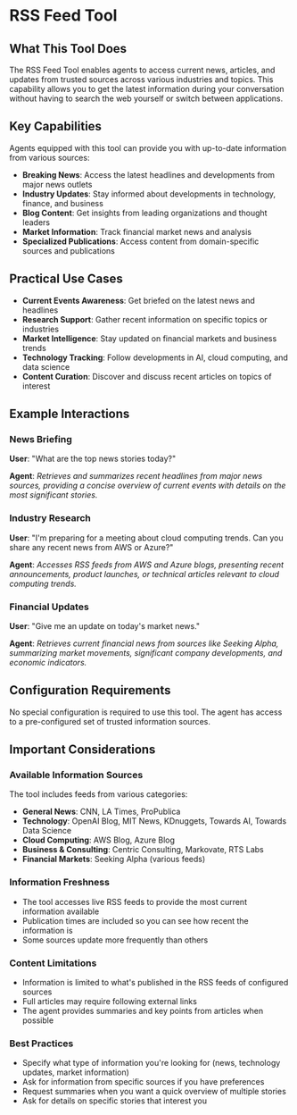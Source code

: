 # RSS Feed Tool

## What This Tool Does

The RSS Feed Tool enables agents to access current news, articles, and updates from trusted sources across various industries and topics. This capability allows you to get the latest information during your conversation without having to search the web yourself or switch between applications.

## Key Capabilities

Agents equipped with this tool can provide you with up-to-date information from various sources:

- **Breaking News**: Access the latest headlines and developments from major news outlets
- **Industry Updates**: Stay informed about developments in technology, finance, and business
- **Blog Content**: Get insights from leading organizations and thought leaders
- **Market Information**: Track financial market news and analysis
- **Specialized Publications**: Access content from domain-specific sources and publications

## Practical Use Cases

- **Current Events Awareness**: Get briefed on the latest news and headlines
- **Research Support**: Gather recent information on specific topics or industries
- **Market Intelligence**: Stay updated on financial markets and business trends
- **Technology Tracking**: Follow developments in AI, cloud computing, and data science
- **Content Curation**: Discover and discuss recent articles on topics of interest

## Example Interactions

### News Briefing

**User**: "What are the top news stories today?"

**Agent**: *Retrieves and summarizes recent headlines from major news sources, providing a concise overview of current events with details on the most significant stories.*

### Industry Research

**User**: "I'm preparing for a meeting about cloud computing trends. Can you share any recent news from AWS or Azure?"

**Agent**: *Accesses RSS feeds from AWS and Azure blogs, presenting recent announcements, product launches, or technical articles relevant to cloud computing trends.*

### Financial Updates

**User**: "Give me an update on today's market news."

**Agent**: *Retrieves current financial news from sources like Seeking Alpha, summarizing market movements, significant company developments, and economic indicators.*

## Configuration Requirements

No special configuration is required to use this tool. The agent has access to a pre-configured set of trusted information sources.

## Important Considerations

### Available Information Sources

The tool includes feeds from various categories:

- **General News**: CNN, LA Times, ProPublica
- **Technology**: OpenAI Blog, MIT News, KDnuggets, Towards AI, Towards Data Science
- **Cloud Computing**: AWS Blog, Azure Blog
- **Business & Consulting**: Centric Consulting, Markovate, RTS Labs
- **Financial Markets**: Seeking Alpha (various feeds)

### Information Freshness

- The tool accesses live RSS feeds to provide the most current information available
- Publication times are included so you can see how recent the information is
- Some sources update more frequently than others

### Content Limitations

- Information is limited to what's published in the RSS feeds of configured sources
- Full articles may require following external links
- The agent provides summaries and key points from articles when possible

### Best Practices

- Specify what type of information you're looking for (news, technology updates, market information)
- Ask for information from specific sources if you have preferences
- Request summaries when you want a quick overview of multiple stories
- Ask for details on specific stories that interest you